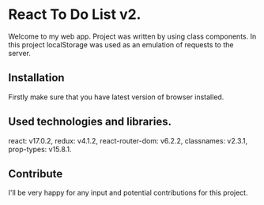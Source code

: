 # React To Do List v2.
Welcome to my web app. Project was written by using class components.
In this project localStorage was used as an emulation of requests to the server.

## Installation
Firstly make sure that you have latest version of browser installed.

## Used technologies and libraries.
react: v17.0.2,
redux: v4.1.2,
react-router-dom: v6.2.2,
classnames: v2.3.1,
prop-types: v15.8.1.

## Contribute
I'll be very happy for any input and potential contributions for this project.
